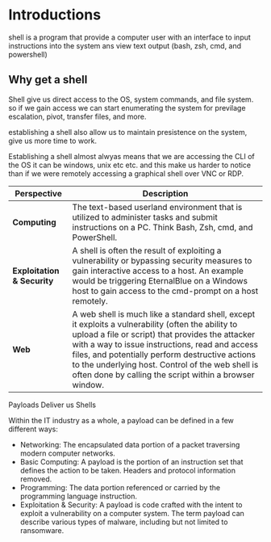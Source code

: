 # Introductions

shell is a program that provide a computer user with an interface to input instructions into the system ans view text output (bash, zsh, cmd, and powershell)

## Why get a shell

Shell give us direct access to the OS, system commands, and file system. so if we gain access we can start enumerating the system for previlage escalation, pivot, transfer files, and more.

establishing a shell also allow us to maintain presistence on the system, give us more time to work.

Establishing a shell almost alwyas means that we are accessing the CLI of the OS it can be windows, unix etc etc. and this make us harder to notice than if we were remotely accessing a graphical shell over VNC or RDP.


| **Perspective**          | **Description**                                                                                                                                               |
|--------------------------|---------------------------------------------------------------------------------------------------------------------------------------------------------------|
| **Computing**             | The text-based userland environment that is utilized to administer tasks and submit instructions on a PC. Think Bash, Zsh, cmd, and PowerShell.                |
| **Exploitation & Security** | A shell is often the result of exploiting a vulnerability or bypassing security measures to gain interactive access to a host. An example would be triggering EternalBlue on a Windows host to gain access to the cmd-prompt on a host remotely. |
| **Web**                   | A web shell is much like a standard shell, except it exploits a vulnerability (often the ability to upload a file or script) that provides the attacker with a way to issue instructions, read and access files, and potentially perform destructive actions to the underlying host. Control of the web shell is often done by calling the script within a browser window. |


Payloads Deliver us Shells

Within the IT industry as a whole, a payload can be defined in a few different ways:

- Networking: The encapsulated data portion of a packet traversing modern computer networks.
- Basic Computing: A payload is the portion of an instruction set that defines the action to be taken. Headers and protocol information removed.
- Programming: The data portion referenced or carried by the programming language instruction.
- Exploitation & Security: A payload is code crafted with the intent to exploit a vulnerability on a computer system. The term payload can describe various types of malware, including but not limited to ransomware.
